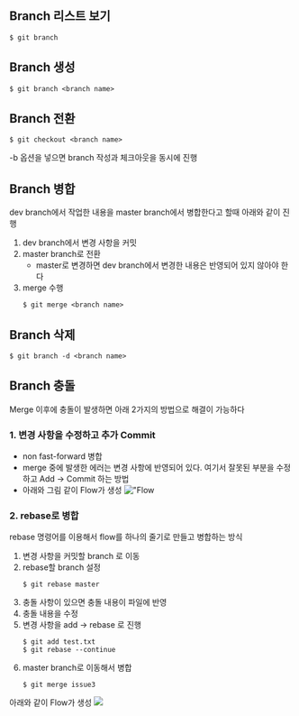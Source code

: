 ## Branch 리스트 보기
```console
$ git branch
```

## Branch 생성
```console
$ git branch <branch name>
```

## Branch 전환
```console
$ git checkout <branch name>
```
-b 옵션을 넣으면 branch 작성과 체크아웃을 동시에 진행

## Branch 병합
dev branch에서 작업한 내용을 master branch에서 병합한다고 할때 아래와 같이 진행

1. dev branch에서 변경 사항을 커밋
2. master branch로 전환
   - master로 변경하면 dev branch에서 변경한 내용은 반영되어 있지 않아야 한다
3. merge 수행
   ```console
   $ git merge <branch name>
   ```

## Branch 삭제
```console
$ git branch -d <branch name>
```

## Branch 충돌
Merge 이후에 충돌이 발생하면 아래 2가지의 방법으로 해결이 가능하다

### 1. 변경 사항을 수정하고 추가 Commit
- non fast-forward 병합
- merge 중에 발생한 에러는 변경 사항에 반영되어 있다. 여기서 잘못된 부분을 수정하고 Add -> Commit 하는 방법
- 아래와 그림 같이 Flow가 생성
!["Flow](https://backlog.com/git-tutorial/kr/img/post/stepup/capture_stepup2_7_2.png)

### 2. rebase로 병합
rebase 명령어를 이용해서 flow를 하나의 줄기로 만들고 병합하는 방식
1. 변경 사항을 커밋할 branch 로 이동
2. rebase할 branch 설정
   ```console
   $ git rebase master
   ```
3. 충돌 사항이 있으면 충돌 내용이 파일에 반영
4. 충돌 내용을 수정
5. 변경 사항을 add -> rebase 로 진행
   ```console
   $ git add test.txt
   $ git rebase --continue
   ```
6. master branch로 이동해서 병합
   ```console
   $ git merge issue3
   ```

아래와 같이 Flow가 생성
![](https://backlog.com/git-tutorial/kr/img/post/stepup/capture_stepup2_8_2.png)
